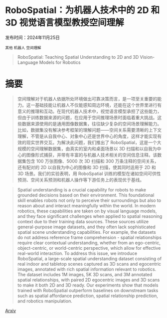 # RoboSpatial：为机器人技术中的 2D 和 3D 视觉语言模型教授空间理解

发布时间：2024年11月25日

`其他` `机器人` `空间理解`

> RoboSpatial: Teaching Spatial Understanding to 2D and 3D Vision-Language Models for Robotics

# 摘要

> 空间理解对于机器人依据所处环境做出可靠决策而言，是一项至关重要的能力。这一基础技能让机器人不仅能感知周边环境，还能在这个世界里进行有意义的推理和互动。在现代机器人技术中，视觉语言模型承担了这些能力，但由于训练数据来源的问题，在应用于空间推理场景时面临着重大挑战。这些数据来源使用的是通用图像数据集，往往缺少复杂的空间场景理解能力。比如，数据集没有解决参考框架的理解问题——空间关系需要清晰的上下文理解，不管是从自我中心、对象中心还是世界中心的角度，这样才能实现有效的现实世界交互。为解决此问题，我们推出了 RoboSpatial，这是一个大规模的空间理解数据集，由真实的室内和桌面场景以 3D 扫描和以自我为中心的图像形式捕获，并带有丰富的与机器人技术相关的空间信息注释。该数据集包含 100 万张图像、5000 次 3D 扫描和 300 万条注释的空间关系，还有配对的 2D 以自我为中心的图像和 3D 扫描，使其同时适用于 2D 和 3D 场景。我们的实验表明，用 RoboSpatial 训练的模型在诸如空间可供性预测、空间关系预测和机器人操作等下游任务上的表现优于基线。

> Spatial understanding is a crucial capability for robots to make grounded decisions based on their environment. This foundational skill enables robots not only to perceive their surroundings but also to reason about and interact meaningfully within the world. In modern robotics, these capabilities are taken on by visual language models, and they face significant challenges when applied to spatial reasoning context due to their training data sources. These sources utilize general-purpose image datasets, and they often lack sophisticated spatial scene understanding capabilities. For example, the datasets do not address reference frame comprehension - spatial relationships require clear contextual understanding, whether from an ego-centric, object-centric, or world-centric perspective, which allow for effective real-world interaction. To address this issue, we introduce RoboSpatial, a large-scale spatial understanding dataset consisting of real indoor and tabletop scenes captured as 3D scans and egocentric images, annotated with rich spatial information relevant to robotics. The dataset includes 1M images, 5K 3D scans, and 3M annotated spatial relationships, with paired 2D egocentric images and 3D scans to make it both 2D and 3D ready. Our experiments show that models trained with RoboSpatial outperform baselines on downstream tasks such as spatial affordance prediction, spatial relationship prediction, and robotics manipulation.

[Arxiv](https://arxiv.org/abs/2411.16537)